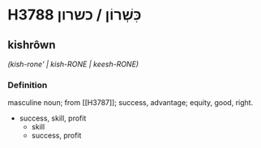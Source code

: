 # H3788 כִּשְׁרוֹן / כשרון

## kishrôwn

_(kish-rone' | kish-RONE | keesh-RONE)_

### Definition

masculine noun; from [[H3787]]; success, advantage; equity, good, right.

- success, skill, profit
    - skill
    - success, profit
